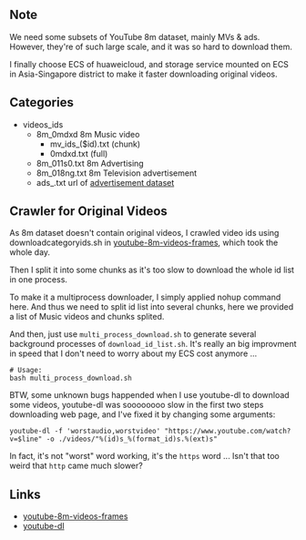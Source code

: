 ## Note

We need some subsets of YouTube 8m dataset, mainly MVs & ads. However, they're of such large scale, and it was so hard to download them.

I finally choose ECS of huaweicloud, and storage service mounted on ECS in Asia-Singapore district to make it faster downloading original videos.

## Categories

- videos_ids
    - 8m_0mdxd              8m Music video
        - mv_ids_($id).txt  (chunk)
        - 0mdxd.txt         (full)
    - 8m_011s0.txt          8m Advertising
    - 8m_018ng.txt          8m Television advertisement
    - ads_.txt              url of [advertisement dataset](http://people.cs.pitt.edu/~kovashka/ads/#video)


## Crawler for Original Videos

As 8m dataset doesn't contain original videos, I crawled video ids using downloadcategoryids.sh in [youtube-8m-videos-frames](https://github.com/gsssrao/youtube-8m-videos-frames), which took the whole day.

Then I split it into some chunks as it's too slow to download the whole id list in one process.

To make it a multiprocess downloader, I simply applied nohup command here. And thus we need to split id list into several chunks, here we provided a list of Music videos and chunks splited.

And then, just use ``multi_process_download.sh`` to generate several background processes of ``download_id_list.sh``. It's really an big improvment in speed that I don't need to worry about my ECS cost anymore ...

```
# Usage:
bash multi_process_download.sh
```

BTW, some unknown bugs happended when I use youtube-dl to download some videos, youtube-dl was soooooooo slow in the first two steps downloading web page, and I've fixed it by changing some arguments:

```
youtube-dl -f 'worstaudio,worstvideo' "https://www.youtube.com/watch?v=$line" -o ./videos/"%(id)s_%(format_id)s.%(ext)s"
```

In fact, it's not "worst" word working, it's the ```https``` word ... Isn't that too weird that ```http``` came much slower?

## Links

- [youtube-8m-videos-frames](https://github.com/gsssrao/youtube-8m-videos-frames)
- [youtube-dl](https://github.com/ytdl-org/youtube-dl)
